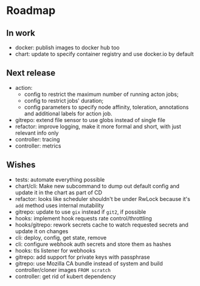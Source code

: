 # Roadmap

## In work

- docker: publish images to docker hub too
- chart: update to specify container registry and use docker.io by default

## Next release

- action:
    - config to restrict the maximum number of running acton jobs;
    - config to restrict jobs' duration;
    - config parameters to specify node affinity, toleration, annotations and additional labels for action job.
- gitrepo: extend file sensor to use globs instead of single file
- refactor: improve logging, make it more formal and short, with just relevant info only
- controller: tracing
- controller: metrics

## Wishes

- tests: automate everything possible
- chart/cli: Make new subcommand to dump out default config and update it in the chart as part of CD
- refactor: looks like scheduler shouldn't be under RwLock because it's `add` method uses internal mutability
- gitrepo: update to use `gix` instead if `git2`, if possible
- hooks: implement hook requests rate control/throttling
- hooks/gitrepo: rework secrets cache to watch requested secrets and update it on changes
- cli: deploy, config, get state, remove
- cli: configure webhook auth secrets and store them as hashes
- hooks: tls listener for webhooks
- gitrepo: add support for private keys with passphrase
- gitrepo: use Mozilla CA bundle instead of system and build controller/cloner images `FROM scratch`
- controller: get rid of kubert dependency
